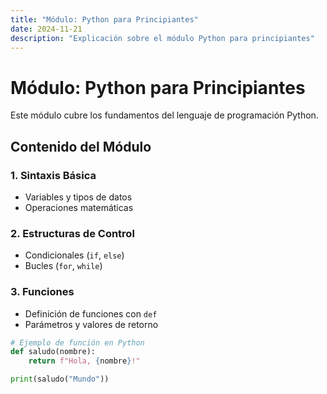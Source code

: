 ```yaml
---
title: "Módulo: Python para Principiantes"
date: 2024-11-21
description: "Explicación sobre el módulo Python para principiantes"
---
```


# Módulo: Python para Principiantes

Este módulo cubre los fundamentos del lenguaje de programación Python.

## Contenido del Módulo

### 1. Sintaxis Básica
- Variables y tipos de datos
- Operaciones matemáticas

### 2. Estructuras de Control
- Condicionales (`if`, `else`)
- Bucles (`for`, `while`)

### 3. Funciones
- Definición de funciones con `def`
- Parámetros y valores de retorno

```python
# Ejemplo de función en Python
def saludo(nombre):
    return f"Hola, {nombre}!"

print(saludo("Mundo"))

